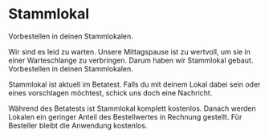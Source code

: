 Stammlokal
==========

Vorbestellen in deinen Stammlokalen.

Wir sind es leid zu warten. Unsere Mittagspause ist zu wertvoll, um sie in einer Warteschlange zu verbringen. Darum haben wir Stammlokal gebaut. Vorbestellen in deinen Stammlokalen.

Stammlokal ist aktuell im Betatest. Falls du mit deinem Lokal dabei sein oder eines vorschlagen möchtest, schick uns doch eine Nachricht.

Während des Betatests ist Stammlokal komplett kostenlos. Danach werden Lokalen ein geringer Anteil des Bestellwertes in Rechnung gestellt. Für Besteller bleibt die Anwendung kostenlos.